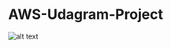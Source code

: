 # AWS-Udagram-Project

![alt text](https://github.com/amefonaffia/TK-AWSCloudInfra/blob/master/AWSProject.png?raw=true)
